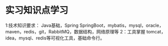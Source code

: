 # 实习知识点学习
1:技术知识要求：
Java基础，Spring SpringBoot，mybatis，mysql，oracle，maven，redis，git，RabbitMQ，数据结构，网络原理等
2：工具掌握
tomcat，idea，mysql、redis等可视化工具，基础命令行。
